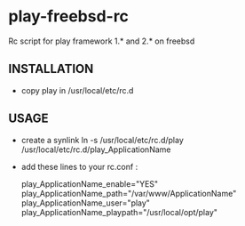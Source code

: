 play-freebsd-rc
===============

Rc script for play framework 1.* and 2.* on freebsd

INSTALLATION
------------
* copy play in /usr/local/etc/rc.d

USAGE
-----
* create a synlink ln -s /usr/local/etc/rc.d/play /usr/local/etc/rc.d/play_ApplicationName
* add these lines to your rc.conf :


    play_ApplicationName_enable="YES"
    play_ApplicationName_path="/var/www/ApplicationName"
    play_ApplicationName_user="play" 
    play_ApplicationName_playpath="/usr/local/opt/play"

